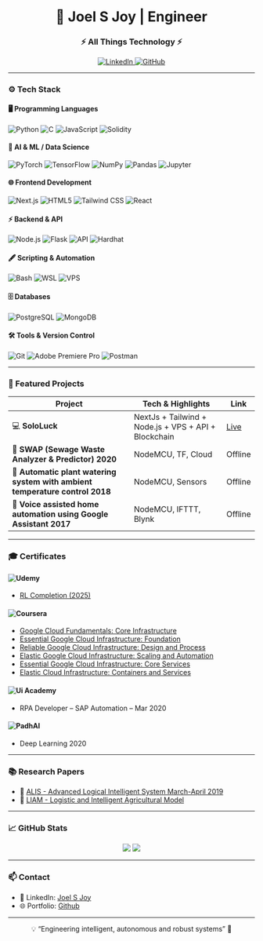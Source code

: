 <h1 align="center">🤖 Joel S Joy | Engineer</h1>
<h3 align="center">⚡  All Things Technology ⚡</h3>

<p align="center">
  <a href="https://www.linkedin.com/in/joel-s-joy-4a8a60134/">
    <img alt="LinkedIn" src="https://img.shields.io/badge/LinkedIn-0A66C2?style=for-the-badge&logo=linkedin&logoColor=auto" />
  </a>
  <a href="https://github.com/joelsjoyt">
    <img alt="GitHub" src="https://img.shields.io/badge/GitHub-6e7681?style=for-the-badge&logo=github&logoColor=auto" />
  </a>
</p>

---
### ⚙️ Tech Stack

#### 🖥 Programming Languages
![Python](https://img.shields.io/badge/Python-3776AB?style=for-the-badge&logo=python&logoColor=auto)
![C](https://img.shields.io/badge/C-00599C?style=for-the-badge&logo=c&logoColor=auto)
![JavaScript](https://img.shields.io/badge/JavaScript-F7DF1E?style=for-the-badge&logo=javascript&logoColor=black)
![Solidity](https://img.shields.io/badge/Solidity-363636?style=for-the-badge&logo=solidity&logoColor=auto)

#### 🤖 AI & ML / Data Science
![PyTorch](https://img.shields.io/badge/PyTorch-EE4C2C?style=for-the-badge&logo=pytorch&logoColor=auto)
![TensorFlow](https://img.shields.io/badge/TensorFlow-FF6F00?style=for-the-badge&logo=tensorflow&logoColor=auto)
![NumPy](https://img.shields.io/badge/NumPy-013243?style=for-the-badge&logo=NumPy&logoColor=auto)
![Pandas](https://img.shields.io/badge/Pandas-150458?style=for-the-badge&logo=pandas&logoColor=auto)
![Jupyter](https://img.shields.io/badge/Jupyter-F37626?style=for-the-badge&logo=jupyter&logoColor=auto)

#### 🌐 Frontend Development
![Next.js](https://img.shields.io/badge/Next.js-6E6E6E?style=for-the-badge&logo=next.js&logoColor=auto)
![HTML5](https://img.shields.io/badge/HTML5-E34F26?style=for-the-badge&logo=html5&logoColor=auto)
![Tailwind CSS](https://img.shields.io/badge/TailwindCSS-38B2AC?style=for-the-badge&logo=tailwind-css&logoColor=auto)
![React](https://img.shields.io/badge/React-61DAFB?style=for-the-badge&logo=react&logoColor=black)

#### ⚡ Backend & API
![Node.js](https://img.shields.io/badge/Node.js-339933?style=for-the-badge&logo=node.js&logoColor=auto)
![Flask](https://img.shields.io/badge/Flask-6C6C6C?style=for-the-badge&logo=flask&logoColor=white)
![API](https://img.shields.io/badge/API-61affe?style=for-the-badge&logo=swagger&logoColor=white)
![Hardhat](https://img.shields.io/badge/Hardhat-F0DB4F?style=for-the-badge&logo=hardhat&logoColor=black)

#### 🖋 Scripting & Automation
![Bash](https://img.shields.io/badge/Bash-4EAA25?style=for-the-badge&logo=gnu-bash&logoColor=auto)
![WSL](https://img.shields.io/badge/WSL-0078D6?style=for-the-badge&logo=windows&logoColor=auto)
![VPS](https://img.shields.io/badge/VPS-4B0082?style=for-the-badge&logo=linux&logoColor=auto)

#### 🗄 Databases
![PostgreSQL](https://img.shields.io/badge/PostgreSQL-336791?style=for-the-badge&logo=postgresql&logoColor=auto)
![MongoDB](https://img.shields.io/badge/MongoDB-47A248?style=for-the-badge&logo=mongodb&logoColor=auto)

#### 🛠 Tools & Version Control
![Git](https://img.shields.io/badge/Git-F05032?style=for-the-badge&logo=git&logoColor=auto)
![Adobe Premiere Pro](https://img.shields.io/badge/Adobe_Premiere_Pro-9999FF?style=for-the-badge&logo=adobe-premiere&logoColor=auto)
![Postman](https://img.shields.io/badge/Postman-FF6C37?style=for-the-badge&logo=postman&logoColor=auto)

---

### 🚀 Featured Projects

| Project | Tech & Highlights | Link |
|---------|-----------------|------|
| 💻 **SoloLuck** | NextJs + Tailwind + Node.js + VPS + API + Blockchain| [Live](https://www.sololuck.com/) 
| 🦾 **SWAP (Sewage Waste Analyzer & Predictor) 2020** | NodeMCU, TF, Cloud | Offline
| 🤖 **Automatic plant watering system with ambient temperature control 2018** | NodeMCU, Sensors | Offline
| 🤖 **Voice assisted home automation using Google Assistant 2017** | NodeMCU, IFTTT, Blynk | Offline

---

### 🎓 Certificates

#### ![Udemy](https://img.shields.io/badge/Udemy-A435F0?style=for-the-badge&logo=udemy&logoColor=auto)
- [RL Completion (2025)](https://www.udemy.com/certificate/UC-287cb0c8-21b4-456b-8cae-a319cb808328/)

#### ![Coursera](https://img.shields.io/badge/Coursera-0056D2?style=for-the-badge&logo=coursera&logoColor=auto) 
- [Google Cloud Fundamentals: Core Infrastructure](https://coursera.org/verify/VZKVLZ26268C)
- [Essential Google Cloud Infrastructure: Foundation](https://coursera.org/verify/7PGRSUPEGYCU)
- [Reliable Google Cloud Infrastructure: Design and Process](https://coursera.org/verify/BMZ4WST2NH9H)
- [Elastic Google Cloud Infrastructure: Scaling and Automation](https://coursera.org/verify/TZ9Q4A5J7WHT)
- [Essential Google Cloud Infrastructure: Core Services](https://coursera.org/verify/CNTCNFQJDGU9)
- [Elastic Cloud Infrastructure: Containers and Services](https://coursera.org/verify/QGTWLP7W5M9M)

#### ![Ui Academy](https://img.shields.io/badge/Ui_Academy-FF6F00?style=for-the-badge&logo=UiPath&logoColor=auto)
- RPA Developer – SAP Automation – Mar 2020

#### ![PadhAI](https://img.shields.io/badge/PadhAI-FF5733?style=for-the-badge&logo=onefourthlabs&logoColor=white) 
- Deep Learning 2020

---

### 📚 Research Papers

- 📝 [ALIS - Advanced Logical Intelligent System March-April 2019](https://doi.org/10.30534/ijiscs/2019/23822019)  
- 📝 [LIAM - Logistic and Intelligent Agricultural Model](https://doi.org/10.30534/ijacst/2020/01962020 )  

---

### 📈 GitHub Stats

<p align="center">
  <img src="https://github-readme-stats.vercel.app/api?username=joelsjoyt&show_icons=true&theme=radical&count_private=true" />
  <img src="https://github-readme-stats.vercel.app/api/top-langs/?username=joelsjoyt&layout=compact&theme=radical" />
</p>

---

### 📫 Contact

- 🔗 LinkedIn: [Joel S Joy](https://www.linkedin.com/in/joel-s-joy-4a8a60134/)  
- 🌐 Portfolio: [Github](https://github.com/joelsjoyt)  

---

<p align="center">💡 “Engineering intelligent, autonomous and robust systems” 🚀</p>
